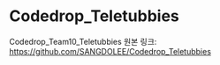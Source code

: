 # Codedrop_Teletubbies
Codedrop_Team10_Teletubbies
원본 링크: https://github.com/SANGDOLEE/Codedrop_Teletubbies
